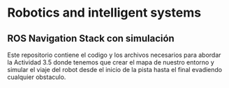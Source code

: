 # Robotics and intelligent systems
  ## ROS Navigation Stack con simulación
  Este repositorio contiene el codigo y los archivos necesarios para abordar la Actividad 3.5 donde tenemos que crear el mapa de nuestro entorno y simular el viaje del robot desde el inicio de la pista hasta el final evadiendo cualquier obstaculo.


